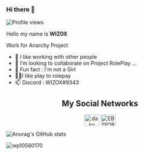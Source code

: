 ### Hi there 👋
![Profile views](https://gpvc.arturio.dev/WIZOX)  

Hello my name is **WIZOX**
 
Work for Anarchy Project

- 🔨 I like working with other people
- 👯 I’m looking to collaborate on Project RolePlay ...
- 👸 Fun fact : I'm not a Girl
- 🤾🏻I like play to rolepay
- 📫 Discord : WIZOX#9343

<h2 align="center">My Social Networks</h2>
<p align="center">
<a href="https://www.youtube.com/channel/UCqFJcP4TF4GH1fBxwCYlM_Q" target="blank"><img align="center" src="https://raw.githubusercontent.com/rahuldkjain/github-profile-readme-generator/master/src/images/icons/Social/youtube.svg" alt="dako" height="30" width="40" /></a>
<a href="https://discord.gg/G23wRqncbt" target="blank"><img align="center" src="https://raw.githubusercontent.com/rahuldkjain/github-profile-readme-generator/master/src/images/icons/Social/discord.svg" alt="EBfXQ94ewu" height="30" width="40" /></a>
</p>

![Anurag's GitHub stats](https://github-readme-stats.vercel.app/api?username=WIZOX&theme=react&show_icons=true) 

![wp10560170](https://user-images.githubusercontent.com/75537847/213203528-2ff3929b-6e4a-4e08-b61b-aeeebe3de58d.jpg)

<br></br>


 





